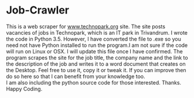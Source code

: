 # Job-Crawler
 This is a web scraper for www.technopark.org site. The site  posts vacancies of jobs in Technopark, which is an IT park in  Trivandrum. I wrote the code in Python 3.5. However, I have  converted the file to .exe so you need not have Python installed to run the program.I am not sure if the code will run on Linux or OSX. I will update this file once I have confirmed.  The program scrapes the site for the job title, the company name and the link to the description of the job and writes it to a word document that creates on the Desktop.   Feel free to use it, copy it or tweak it. If you can improve then do so here so that I can benefit from your knowledge too.  
 I am also including the python source code for those interested.
 Thanks. Happy Coding. 

